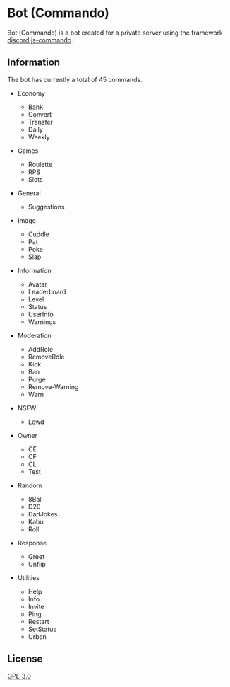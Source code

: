 # Bot (Commando)

Bot (Commando) is a bot created for a private server using the framework [discord.js-commando](https://github.com/discordjs/Commando).

## Information

The bot has currently a total of 45 commands.

* Economy
  * Bank
  * Convert
  * Transfer
  * Daily
  * Weekly

* Games
  * Roulette
  * RPS
  * Slots

* General
  * Suggestions

* Image
  * Cuddle
  * Pat
  * Poke
  * Slap

* Information
  * Avatar
  * Leaderboard
  * Level
  * Status
  * UserInfo
  * Warnings

* Moderation
  * AddRole
  * RemoveRole
  * Kick
  * Ban
  * Purge
  * Remove-Warning
  * Warn

* NSFW
  * Lewd

* Owner
  * CE
  * CF
  * CL
  * Test

* Random
  * 8Ball
  * D20
  * DadJokes
  * Kabu
  * Roll

* Response
  * Greet
  * Unflip

* Utilities
  * Help
  * Info
  * Invite
  * Ping
  * Restart
  * SetStatus
  * Urban

## License

[GPL-3.0](https://choosealicense.com/licenses/gpl-3.0/)
